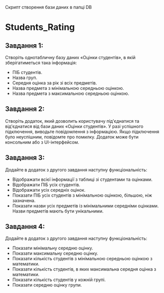 Cкрипт створення бази даних в папці DB

# Students_Rating
## Завдання 1:
Створіть однотабличну базу даних «Оцінки студентів», в якій 
зберігатиметься така інформація:
* ПІБ студентів.
* Назва груп.
* Середня оцінка за рік зі всіх предметів.
* Назва предмета з мінімальною середньою оцінкою.
* Назва предмета з максимальною середньою оцінкою.
## Завдання 2:
Створіть додаток, який дозволить користувачу під'єднатися та 
від'єднатися від бази даних «Оцінки студентів». У разі успішного 
підключення, виводьте повідомлення з інформацією. Якщо 
підключення було неуспішним, повідомте про помилку. Додаток 
може бути консольним або з UI-інтерфейсом.
## Завдання 3:
Додайте в додаток з другого завдання наступну 
функціональність:
* Відображати всієї інформації з таблиці зі студентами та 
оцінками.
* Відображати ПІБ усіх студентів.
* Відображати усіх середніх оцінок.
* Показати ПІБ усіх студентів з мінімальною оцінкою, 
більшою, ніж зазначена. 
* Показати назви усіх предметів із мінімальними середніми 
оцінками. Назви предметів мають бути унікальними.
## Завдання 4:
Додайте в додаток з другого завдання наступну 
функціональність:
* Показати мінімальну середню оцінку.
* Показати максимальну середню оцінку.
* Показати кількість студентів з мінімальною середньою 
оцінкою з математики.
* Показати кількість студентів, в яких максимальна середня 
оцінка з математики.
* Показати кількість студентів у кожній групі.
* Показати середню оцінку групи.
